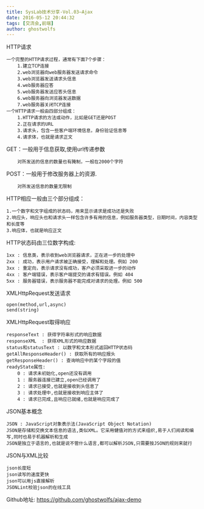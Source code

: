 ```yaml
---
title: SysLab技术分享-Vol.03—Ajax
date: 2016-05-12 20:44:32
tags: [交流会,前端]
author: ghostwolfs
---
```


HTTP请求

	一个完整的HTTP请求过程，通常有下面7个步骤：
		1.建立TCP连接
		2.web浏览器向web服务器发送请求命令
		3.web浏览器发送请求头信息
		4.web服务器应答
		5.web服务器发送应答头信息
		6.web服务器向浏览器发送数据
		7.web服务器关闭TCP连接
	一个HTTP请求一般由四部分组成：
		1.HTTP请求的方法或动作，比如是GET还是POST
		2.正在请求的URL
		3.请求头，包含一些客户端环境信息，身份验证信息等
		4.请求体，也就是请求正文

<!--more-->

GET：一般用于信息获取,使用url传递参数

		对所发送的信息的数量也有腌制，一般在2000个字符
POST：一般用于修改服务器上的资源.

		对所发送信息的数量无限制

HTTP相应一般由三个部分组成：

	1.一个数字和文字组成的状态码，用来显示请求是成功还是失败
	2.响应头，响应头也和请求头一样包含许多有用的信息，例如服务器类型，日期时间，内容类型和长度等
	3.响应体，也就是响应正文

HTTP状态码由三位数字构成:

	1xx : 信息类，表示收到web浏览器请求，正在进一步的处理中
	2xx : 成功，表示用户请求被正确接受，理解和处理。例如 200
	3xx : 重定向，表示请求没有成功，客户必须采取进一步的动作
	4xx : 客户端错误，表示客户端提交的请求有错误。例如 404
	5xx : 服务器错误，表示服务器不能完成对请求的处理。例如 500

XMLHttpRequest发送请求

	open(method,url,async)
	send(string)

XMLHttpRequest取得响应

	responseText : 获得字符串形式的响应数据
	responseXML  : 获得XML形式的响应数据
	status和statusText : 以数字和文本形式返回HTTP状态码
	getAllResponseHeader() : 获取所有的响应报头
	getResponseHeader() : 查询响应中的某个字段的值
	readyState属性:
		0 : 请求未初始化,open还没有调用
		1 : 服务器连接已建立,open已经调用了
		2 : 请求已接受,也就是接收到头信息了
		3 : 请求处理中,也就是接收到响应主体了
		4 : 请求已完成,且响应已就绪,也就是响应完成了

JSON基本概念

	JSON : JavaScript对象表示法(JavaScript Object Notation)
	JSON是存储和交换文本信息的语法,类似XML。它采用健值对的方式来组织,易于人们阅读和编写,同时也易于机器解析和生成
	JSON是独立于语言的,也就是说不管什么语言,都可以解析JSON,只需要按JSON的规则来就行

JSON与XML比较

	json长度短
	json读写的速度更快
	json可以用js直接解析
	JSONLint校验json的在线工具

Github地址: https://github.com/ghostwolfs/ajax-demo
